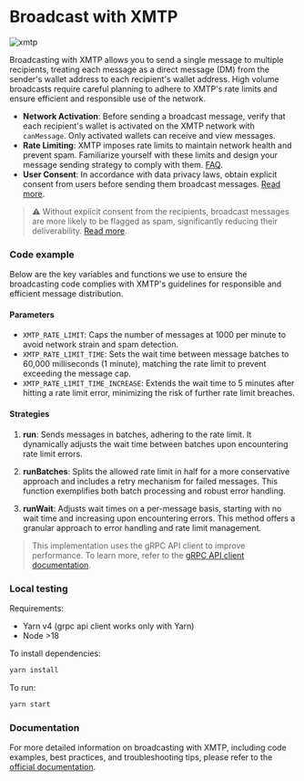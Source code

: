 # Broadcast with XMTP

![xmtp](https://github.com/xmtp/xmtp-quickstart-reactjs/assets/1447073/3f2979ec-4d13-4c3d-bf20-deab3b2ffaa1)

Broadcasting with XMTP allows you to send a single message to multiple recipients, treating each message as a direct message (DM) from the sender's wallet address to each recipient's wallet address. High volume broadcasts require careful planning to adhere to XMTP's rate limits and ensure efficient and responsible use of the network.

- **Network Activation**: Before sending a broadcast message, verify that each recipient's wallet is activated on the XMTP network with `canMessage`. Only activated wallets can receive and view messages.
- **Rate Limiting**: XMTP imposes rate limits to maintain network health and prevent spam. Familiarize yourself with these limits and design your message sending strategy to comply with them. [FAQ](https://xmtp.org/docs/faq#rate-limiting).
- **User Consent**: In accordance with data privacy laws, obtain explicit consent from users before sending them broadcast messages. [Read more](https://xmtp.org/docs/build/user-consent).

> ⚠️
> Without explicit consent from the recipients, broadcast messages are more likely to be flagged as spam, significantly reducing their deliverability. [Read more](https://xmtp.org/docs/build/user-consent).

### Code example

Below are the key variables and functions we use to ensure the broadcasting code complies with XMTP's guidelines for responsible and efficient message distribution.

#### Parameters

- `XMTP_RATE_LIMIT`: Caps the number of messages at 1000 per minute to avoid network strain and spam detection.
- `XMTP_RATE_LIMIT_TIME`: Sets the wait time between message batches to 60,000 milliseconds (1 minute), matching the rate limit to prevent exceeding the message cap.
- `XMTP_RATE_LIMIT_TIME_INCREASE`: Extends the wait time to 5 minutes after hitting a rate limit error, minimizing the risk of further rate limit breaches.

#### Strategies

1. **run**: Sends messages in batches, adhering to the rate limit. It dynamically adjusts the wait time between batches upon encountering rate limit errors.
2. **runBatches**: Splits the allowed rate limit in half for a more conservative approach and includes a retry mechanism for failed messages. This function exemplifies both batch processing and robust error handling.

3. **runWait**: Adjusts wait times on a per-message basis, starting with no wait time and increasing upon encountering errors. This method offers a granular approach to error handling and rate limit management.

> This implementation uses the gRPC API client to improve performance. To learn more, refer to the [gRPC API client documentation](https://github.com/xmtp/xmtp-node-js-tools/tree/main/packages/grpc-api-client).

### Local testing

Requirements:

- Yarn v4 (grpc api client works only with Yarn)
- Node >18

To install dependencies:

```bash
yarn install
```

To run:

```bash
yarn start
```

### Documentation

For more detailed information on broadcasting with XMTP, including code examples, best practices, and troubleshooting tips, please refer to the [official documentation](https://xmtp.org/docs/tutorials/broadcast).

